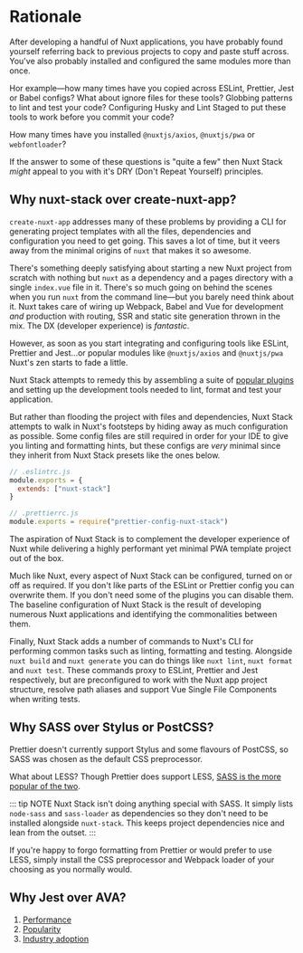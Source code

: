 # Rationale

After developing a handful of Nuxt applications, you have probably found yourself referring back to previous projects to copy and paste stuff across. You've also probably installed and configured the same modules more than once.

Hor example—how many times have you copied across ESLint, Prettier, Jest or Babel configs? What about ignore files for these tools? Globbing patterns to lint and test your code? Configuring Husky and Lint Staged to put these tools to work before you commit your code?

How many times have you installed `@nuxtjs/axios`, `@nuxtjs/pwa` or `webfontloader`?

If the answer to some of these questions is "quite a few" then Nuxt Stack _might_ appeal to you with it's DRY (Don't Repeat Yourself) principles.

## Why nuxt-stack over create-nuxt-app?

`create-nuxt-app` addresses many of these problems by providing a CLI for generating project templates with all the files, dependencies and configuration you need to get going. This saves a lot of time, but it veers away from the minimal origins of `nuxt` that makes it so awesome.

There's something deeply satisfying about starting a new Nuxt project from scratch with nothing but `nuxt` as a dependency and a pages directory with a single `index.vue` file in it. There's so much going on behind the scenes when you run `nuxt` from the command line—but you barely need think about it. Nuxt takes care of wiring up Webpack, Babel and Vue for development _and_ production with routing, SSR and static site generation thrown in the mix. The DX (developer experience) is _fantastic_.

However, as soon as you start integrating and configuring tools like ESLint, Prettier and Jest...or popular modules like `@nuxtjs/axios` and `@nuxtjs/pwa` Nuxt's zen starts to fade a little.

Nuxt Stack attempts to remedy this by assembling a suite of [popular plugins](/module/plugins.html) and setting up the development tools needed to lint, format and test your application.

But rather than flooding the project with files and dependencies, Nuxt Stack attempts to walk in Nuxt's footsteps by hiding away as much configuration as possible. Some config files are still required in order for your IDE to give you linting and formatting hints, but these configs are _very_ minimal since they inherit from Nuxt Stack presets like the ones below.

```js
// .eslintrc.js
module.exports = {
  extends: ["nuxt-stack"]
}
```

```js
// .prettierrc.js
module.exports = require("prettier-config-nuxt-stack")
```

The aspiration of Nuxt Stack is to complement the developer experience of Nuxt while delivering a highly performant yet minimal PWA template project out of the box.

Much like Nuxt, every aspect of Nuxt Stack can be configured, turned on or off as required. If you don't like parts of the ESLint or Prettier config you can overwrite them. If you don't need some of the plugins you can disable them. The baseline configuration of Nuxt Stack is the result of developing numerous Nuxt applications and identifying the commonalities between them.

Finally, Nuxt Stack adds a number of commands to Nuxt's CLI for performing common tasks such as linting, formatting and testing. Alongside `nuxt build` and `nuxt generate` you can do things like `nuxt lint`, `nuxt format` and `nuxt test`. These commands proxy to ESLint, Prettier and Jest respectively, but are preconfigured to work with the Nuxt app project structure, resolve path aliases and support Vue Single File Components when writing tests.

## Why SASS over Stylus or PostCSS?

Prettier doesn't currently support Stylus and some flavours of PostCSS, so SASS was chosen as the default CSS preprocessor.

What about LESS? Though Prettier does support LESS, [SASS is the more popular of the two][sass-vs-less].

::: tip NOTE
Nuxt Stack isn't doing anything special with SASS. It simply lists `node-sass` and `sass-loader` as dependencies so they don't need to be installed alongside `nuxt-stack`. This keeps project dependencies nice and lean from the outset.
:::

If you're happy to forgo formatting from Prettier or would prefer to use LESS, simply install the CSS preprocessor and Webpack loader of your choosing as you normally would.

## Why Jest over AVA?

1. [Performance][jest-performance]
2. [Popularity][jest-popularity]
3. [Industry adoption][jest-adoption]

[sass-vs-less]: https://trends.google.com/trends/explore?date=all&q=%2Fm%2F054k6n_,%2Fm%2F0gjd0jv
[jest-performance]: https://blog.kentcdodds.com/migrating-to-jest-881f75366e7e
[jest-popularity]: https://nodejs.libhunt.com/compare-jest-vs-ava-avajs
[jest-adoption]: https://stackshare.io/stackups/ava-vs-jest#stacks

